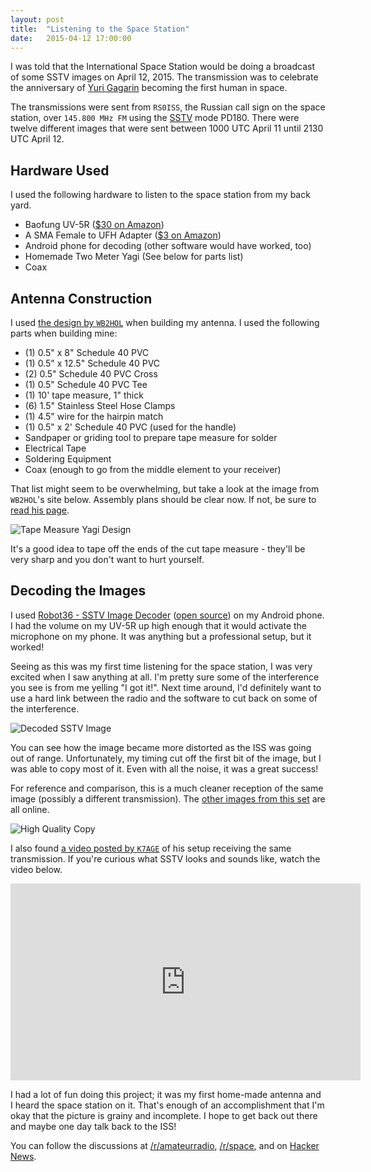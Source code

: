 ```yaml
---
layout: post
title:  "Listening to the Space Station"
date:   2015-04-12 17:00:00
---
```


I was told that the International Space Station would be doing a broadcast of some SSTV images on April 12, 2015. The transmission was to celebrate the anniversary of [Yuri Gagarin](https://en.wikipedia.org/wiki/Yuri_Gagarin) becoming the first human in space.

The transmissions were sent from `RS0ISS`, the Russian call sign on the space station, over `145.800 MHz FM` using the [SSTV](https://en.wikipedia.org/wiki/Slow-scan_television) mode PD180. There were twelve different images that were sent between 1000 UTC April 11 until 2130 UTC April 12.

## Hardware Used

I used the following hardware to listen to the space station from my back yard.

- Baofung UV-5R ([$30 on Amazon](http://amzn.com/B007H4VT7A))
- A SMA Female to UFH Adapter ([$3 on Amazon](http://amzn.com/B00ATEDHXE))
- Android phone for decoding (other software would have worked, too)
- Homemade Two Meter Yagi (See below for parts list)
- Coax

## Antenna Construction

I used [the design by `WB2HOL`](http://theleggios.net/wb2hol/projects/rdf/tape_bm.htm) when building my antenna. I used the following parts when building mine:

- (1) 0.5" x 8" Schedule 40 PVC
- (1) 0.5" x 12.5" Schedule 40 PVC
- (2) 0.5" Schedule 40 PVC Cross
- (1) 0.5" Schedule 40 PVC Tee
- (1) 10' tape measure, 1" thick
- (6) 1.5" Stainless Steel Hose Clamps
- (1) 4.5" wire for the hairpin match
- (1) 0.5" x 2' Schedule 40 PVC (used for the handle)
- Sandpaper or griding tool to prepare tape measure for solder
- Electrical Tape
- Soldering Equipment
- Coax (enough to go from the middle element to your receiver)

That list might seem to be overwhelming, but take a look at the image from `WB2HOL`'s site below. Assembly plans should be clear now. If not, be sure to [read his page](http://theleggios.net/wb2hol/projects/rdf/tape_bm.htm).

![Tape Measure Yagi Design](https://i.imgur.com/fYFjjDk.jpg)

It's a good idea to tape off the ends of the cut tape measure - they'll be very sharp and you don't want to hurt yourself.

## Decoding the Images

I used [Robot36 - SSTV Image Decoder](https://play.google.com/store/apps/details?id=xdsopl.robot36&hl=en) ([open source](https://github.com/xdsopl/robot36)) on my Android phone. I had the volume on my UV-5R up high enough that it would activate the microphone on my phone. It was anything but a professional setup, but it worked!

Seeing as this was my first time listening for the space station, I was very excited when I saw anything at all. I'm pretty sure some of the interference you see is from me yelling "I got it!". Next time around, I'd definitely want to use a hard link between the radio and the software to cut back on some of the interference.

![Decoded SSTV Image](https://i.imgur.com/TSjqIUc.jpg)

You can see how the image became more distorted as the ISS was going out of range. Unfortunately, my timing cut off the first bit of the image, but I was able to copy most of it. Even with all the noise, it was a great success!

For reference and comparison, this is a much cleaner reception of the same image (possibly a different transmission). The [other images from this set](http://ariss-sstv.blogspot.com/2015/04/series-3-images.html) are all online.

![High Quality Copy](https://imgur.com/thk06Za.jpg)

I also found [a video posted by `K7AGE`](https://youtu.be/yAzX4S4KEyc?t=202) of his setup receiving the same transmission. If you're curious what SSTV looks and sounds like, watch the video below.

<iframe width="560" height="315" src="https://www.youtube.com/embed/yAzX4S4KEyc?start=202" frameborder="0" allowfullscreen></iframe>

I had a lot of fun doing this project; it was my first home-made antenna and I heard the space station on it. That's enough of an accomplishment that I'm okay that the picture is grainy and incomplete. I hope to get back out there and maybe one day talk back to the ISS!

You can follow the discussions at [/r/amateurradio](http://redd.it/37zrju), [/r/space](http://redd.it/37zsx9), and on [Hacker News](https://news.ycombinator.com/item?id=9887706).
